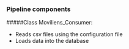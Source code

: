### Pipeline components


#####Class Moviliens_Consumer:

- Reads csv files using the configuration file
- Loads data into the database

 